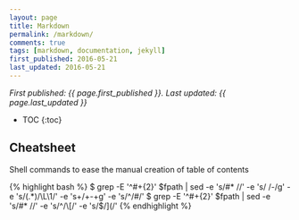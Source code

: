 ```yaml
---
layout: page
title: Markdown
permalink: /markdown/
comments: true
tags: [markdown, documentation, jekyll]
first_published: 2016-05-21
last_updated: 2016-05-21
---
```


*First published: {{ page.first_published }}. Last updated: {{ page.last_updated }}*

* TOC
{:toc}

## Cheatsheet

Shell commands to ease the manual creation of table of contents

{% highlight bash %}
$ grep -E '^\#+{2}' $fpath | sed -e 's/#* //' -e 's/ /-/g' -e 's/\(.*\)/\L\1/' -e 's+/+-+g' -e 's/^/#/'
$ grep -E '^\#+{2}' $fpath | sed -e 's/#* //' -e 's/^/\[/' -e 's/$/\]\(/'
{% endhighlight %}
